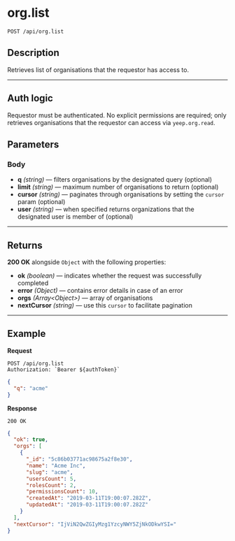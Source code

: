 # org.list

`POST /api/org.list`

## Description

Retrieves list of organisations that the requestor has access to.

---

## Auth logic

Requestor must be authenticated. No explicit permissions are required; only retrieves organisations that the requestor can access via `yeep.org.read`.

## Parameters

### Body

- **q** _(string)_ — filters organisations by the designated query (optional)
- **limit** _(string)_ — maximum number of organisations to return (optional)
- **cursor** _(string)_ — paginates through organisations by setting the `cursor` param (optional)
- **user** _(string)_ — when specified returns organizations that the designated user is member of (optional)

---

## Returns

**200 OK** alongside `Object` with the following properties:

- **ok** _(boolean)_ — indicates whether the request was successfully completed
- **error** _(Object)_ — contains error details in case of an error
- **orgs** _(Array\<Object>)_ — array of organisations
- **nextCursor** _(string)_ — use this `cursor` to facilitate pagination

---

## Example

**Request**

```
POST /api/org.list
Authorization: `Bearer ${authToken}`
```

```json
{
  "q": "acme"
}
```

**Response**

`200 OK`

```json
{
  "ok": true,
  "orgs": [
    {
      "_id": "5c86b03771ac98675a2f8e30",
      "name": "Acme Inc",
      "slug": "acme",
      "usersCount": 5,
      "rolesCount": 2,
      "permissionsCount": 10,
      "createdAt": "2019-03-11T19:00:07.282Z",
      "updatedAt": "2019-03-11T19:00:07.282Z"
    }
  ],
  "nextCursor": "IjViN2QwZGIyMzg1YzcyNWY5ZjNkODkwYSI="
}
```
